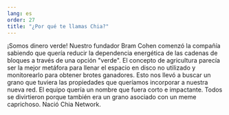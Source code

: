 ```yaml
---
lang: es
order: 27
title: "¿Por qué te llamas Chia?"
---
```


¡Somos dinero verde! Nuestro fundador Bram Cohen comenzó la compañía sabiendo que quería reducir la dependencia energética de las cadenas de bloques a través de una opción "verde". El concepto de agricultura parecía ser la mejor metáfora para llenar el espacio en disco no utilizado y monitorearlo para obtener brotes ganadores. Esto nos llevó a buscar un grano que tuviera las propiedades que queríamos incorporar a nuestra nueva red. El equipo quería un nombre que fuera corto e impactante. Todos se divirtieron porque también era un grano asociado con un meme caprichoso. Nació Chia Network.
